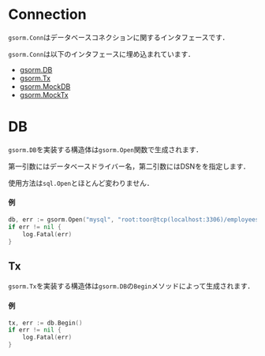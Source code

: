 # Connection
`gsorm.Conn`はデータベースコネクションに関するインタフェースです．

`gsorm.Conn`は以下のインタフェースに埋め込まれています．
- [gsorm.DB](https://github.com/champon1020/gsorm/tree/main/docs/connection_ja.md#db)
- [gsorm.Tx](https://github.com/champon1020/gsorm/tree/main/docs/connection_ja.md#tx)
- [gsorm.MockDB](https://github.com/champon1020/gsorm/tree/main/docs/mock_ja.md#mocktx)
- [gsorm.MockTx](https://github.com/champon1020/gsorm/tree/main/docs/mock_ja.md#mocktx)


# DB
`gsorm.DB`を実装する構造体は`gsorm.Open`関数で生成されます．

第一引数にはデータベースドライバー名，第二引数にはDSNをを指定します．

使用方法は`sql.Open`とほとんど変わりません．

#### 例
```go
db, err := gsorm.Open("mysql", "root:toor@tcp(localhost:3306)/employees?parseTime=true")
if err != nil {
	log.Fatal(err)
}
```


## Tx
`gsorm.Tx`を実装する構造体は`gsorm.DB`の`Begin`メソッドによって生成されます．

#### 例
```go
tx, err := db.Begin()
if err != nil {
	log.Fatal(err)
}
```
